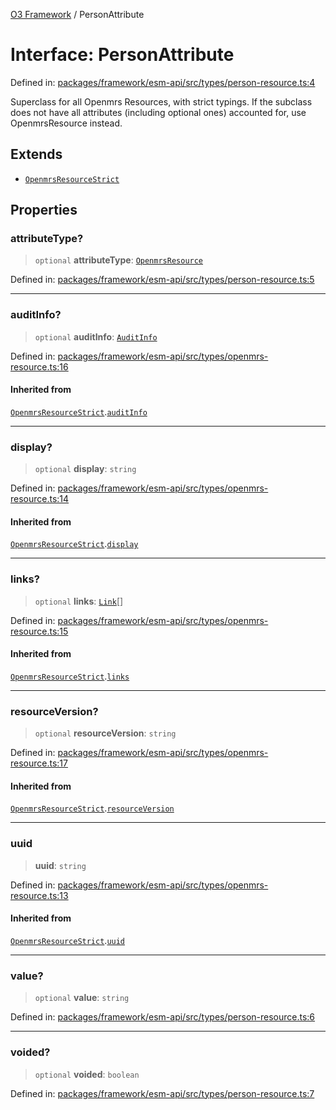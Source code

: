[O3 Framework](../API.md) / PersonAttribute

# Interface: PersonAttribute

Defined in: [packages/framework/esm-api/src/types/person-resource.ts:4](https://github.com/openmrs/openmrs-esm-core/blob/main/packages/framework/esm-api/src/types/person-resource.ts#L4)

Superclass for all Openmrs Resources, with strict typings.
If the subclass does not have all attributes (including optional ones)
accounted for, use OpenmrsResource instead.

## Extends

- [`OpenmrsResourceStrict`](OpenmrsResourceStrict.md)

## Properties

### attributeType?

> `optional` **attributeType**: [`OpenmrsResource`](OpenmrsResource.md)

Defined in: [packages/framework/esm-api/src/types/person-resource.ts:5](https://github.com/openmrs/openmrs-esm-core/blob/main/packages/framework/esm-api/src/types/person-resource.ts#L5)

***

### auditInfo?

> `optional` **auditInfo**: [`AuditInfo`](AuditInfo.md)

Defined in: [packages/framework/esm-api/src/types/openmrs-resource.ts:16](https://github.com/openmrs/openmrs-esm-core/blob/main/packages/framework/esm-api/src/types/openmrs-resource.ts#L16)

#### Inherited from

[`OpenmrsResourceStrict`](OpenmrsResourceStrict.md).[`auditInfo`](OpenmrsResourceStrict.md#auditinfo)

***

### display?

> `optional` **display**: `string`

Defined in: [packages/framework/esm-api/src/types/openmrs-resource.ts:14](https://github.com/openmrs/openmrs-esm-core/blob/main/packages/framework/esm-api/src/types/openmrs-resource.ts#L14)

#### Inherited from

[`OpenmrsResourceStrict`](OpenmrsResourceStrict.md).[`display`](OpenmrsResourceStrict.md#display)

***

### links?

> `optional` **links**: [`Link`](Link.md)[]

Defined in: [packages/framework/esm-api/src/types/openmrs-resource.ts:15](https://github.com/openmrs/openmrs-esm-core/blob/main/packages/framework/esm-api/src/types/openmrs-resource.ts#L15)

#### Inherited from

[`OpenmrsResourceStrict`](OpenmrsResourceStrict.md).[`links`](OpenmrsResourceStrict.md#links)

***

### resourceVersion?

> `optional` **resourceVersion**: `string`

Defined in: [packages/framework/esm-api/src/types/openmrs-resource.ts:17](https://github.com/openmrs/openmrs-esm-core/blob/main/packages/framework/esm-api/src/types/openmrs-resource.ts#L17)

#### Inherited from

[`OpenmrsResourceStrict`](OpenmrsResourceStrict.md).[`resourceVersion`](OpenmrsResourceStrict.md#resourceversion)

***

### uuid

> **uuid**: `string`

Defined in: [packages/framework/esm-api/src/types/openmrs-resource.ts:13](https://github.com/openmrs/openmrs-esm-core/blob/main/packages/framework/esm-api/src/types/openmrs-resource.ts#L13)

#### Inherited from

[`OpenmrsResourceStrict`](OpenmrsResourceStrict.md).[`uuid`](OpenmrsResourceStrict.md#uuid)

***

### value?

> `optional` **value**: `string`

Defined in: [packages/framework/esm-api/src/types/person-resource.ts:6](https://github.com/openmrs/openmrs-esm-core/blob/main/packages/framework/esm-api/src/types/person-resource.ts#L6)

***

### voided?

> `optional` **voided**: `boolean`

Defined in: [packages/framework/esm-api/src/types/person-resource.ts:7](https://github.com/openmrs/openmrs-esm-core/blob/main/packages/framework/esm-api/src/types/person-resource.ts#L7)
